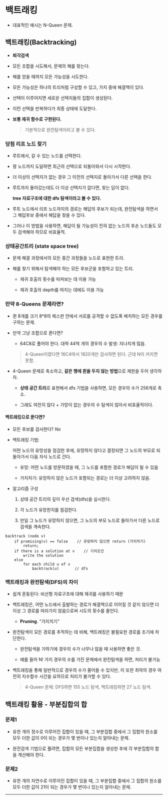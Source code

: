 # 백트래킹

- 대표적인 예시는 N-Queen 문제.

## 백트래킹(Backtracking)

- **퇴각검색**

- 모든 조합을 시도해서, 문제의 해를 찾는다.

- 해를 얻을 때까지 모든 가능성을 시도한다.

- 모든 가능성은 하나의 트리처럼 구성할 수 있고, 가지 중에 해결책이 있다.

- 선택이 이루어지면 새로운 선택지들의 집합이 생성된다.

- 이런 선택을 반복하다가 최종 상태에 도달한다.

- **보통 재귀 함수로 구현된다.**
  
  > 기본적으로 완전탐색이라고 볼 수 있다.

### 당첨 리프 노드 찾기

- 루트에서, 갈 수 있는 노드를 선택한다.

- 꽝 노드까지 도달하면 최근의 선택으로 되돌아와서 다시 시작한다.

- 더 이상의 선택지가 없는 경우 그 이전의 선택지로 돌아가서 다른 선택을 한다.

- 루트까지 돌아갔는데도 더 이상 선택지가 없다면, 찾는 답이 없다.
  
  **tree 자료구조에 대한 dfs 탐색이라고 볼 수 있다.**

- 루트 노드에서 리프 노드까지의 경로는 해답의 후보가 되는데, 완전탐색을 하면서 그 해답후보 중에서 해답을 찾을 수 있다.

- 그러나 이 방법을 사용하면, 해답이 될 가능성이 전혀 없는 노드의 후손 노드들도 모두 검색해야 하므로 비효율적.

### 상태공간트리 (state space tree)

- 문제 해결 과정에서의 모든 중간 과정들을 노드로 표현한 트리.

- 해를 찾기 위해서 탐색해야 하는 모든 후보군을 포함하고 있는 트리.
  
  - 재귀 호출의 횟수를 따져보는 데 이용 가능
  
  - 재귀 호출의 depth를 따지는 데에도 이용 가능

### 만약 8-Queens 문제라면?

- 퀸 8개를 크기 8*8의 체스판 안에서 서로를 공격할 수 없도록 배치하는 모든 경우를 구하는 문제.

- 만약 그냥 조합으로 푼다면?
  
  - 64C8로 풀어야 한다. 대략 44억 개의 경우의 수 발생: 지나치게 많음.
  
  > 4-Queen이였다면 16C4여서 1820개만 검사하면 된다. 근데 N이 커지면 못함.

- 4-Queen 문제로 축소하고, **같은 행에 퀸을 두지 않는 방법**으로 제한을 두어 생각하자.
  
  - **상태 공간 트리**로 표현해서 dfs 기법을 사용하면, 모든 경우의 수가 256개로 축소.
  
  - 그래도 여전히 많다 + 가망이 없는 경우의 수 탐색이 많아서 비효율적이다.

#### 백트래킹으로 푼다면?

- 모든 후보를 검사한다? *No*

- 백트래킹 기법:
  
  어떤 노드의 유망성을 점검한 후에, 유망하지 않다고 결정되면 그 노드의 부모로 되돌아가서 다음 자식 노드로 간다.
  
  - 유망: 어떤 노드를 방문하였을 때, 그 노드를 포함한 경로가 해답이 될 수 있음
  
  - 가지치기: 유망하지 않은 노드가 포함되는 경로는 더 이상 고려하지 않음.

- 알고리즘 구성
  
  1. 상태 공간 트리의 깊이 우선 검색(dfs)을 실시한다.
  
  2. 각 노드가 유망한지를 점검한다.
  
  3. 만일 그 노드가 유망하지 않으면, 그 노드의 부모 노드로 돌아가서 다른 노드로 검색을 계속한다.

```
backtrack (node v) 
    if promising(v) == false    // 유망하지 않으면 return (가지치기)
        return;
    if there is a solution at v    // 기저조건
        write the solution
    else
        for each child u of v
            backtrack(u)       // dfs
```

### 백트래킹과 완전탐색(DFS)의 차이

- 쉽게 혼동된다: 비선형 자료구조에 대해 재귀를 사용하기 때문

- 백트래킹은, 어떤 노드에서 출발하는 경로가 해결책으로 이어질 것 같지 않으면 더 이상 그 경로를 따라가지 않음으로써 시도의 횟수를 줄인다.
  
  - **Pruning**. "가지치기"

- 완전탐색이 모든 경로를 추적하는 데 비해, 백트래킹은 불필요한 경로를 조기에 차단한다.
  
  - 완전탐색을 가하기에 경우의 수가 너무나 많을 때 사용하면 좋은 것.
  
  - 예를 들어 N! 가지 경우의 수를 가진 문제에서 완전탐색을 하면, 처리가 불가능

- 백트래킹을 통해 일반적으로 경우의 수가 줄어들 수 있지만, 이 또한 최악의 경우 여전히 지수함수 시간을 요하므로 처리가 불가할 수 있다.
  
  > 4-Queen 문제: DFS하면 155 노드 탐색, 백트래킹하면 27 노드 탐색.

## 백트래킹 활용 - 부분집합의 합

### 문제1

- 유한 개의 정수로 이루어진 집합이 있을 때, 그 부분집합 중에서 그 집합의 원소를 모두 더한 값이 0이 되는 경우가 몇 번이나 있는지 알아내는 문제.

- 완전검색 기법으로 풀려면, 집합의 모든 부분집합을 생성한 후에 각 부분집합의 합을 계산해야 한다.

### 문제2

- 유한 개의 자연수로 이루어진 집합이 있을 때, 그 부분집합 중에서 그 집합의 원소를 모두 더한 값이 21이 되는 경우가 몇 번이나 있는지 알아내는 문제.

---
